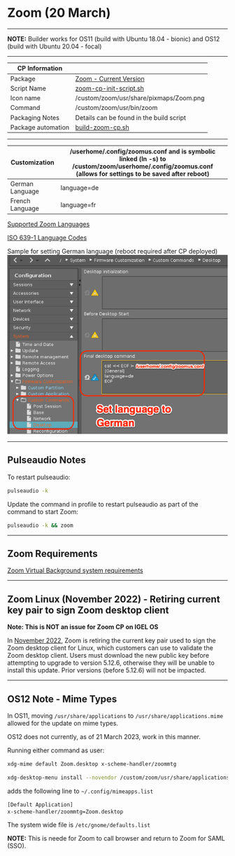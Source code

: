 # Zoom (20 March)

-----

**NOTE:** Builder works for OS11 (build with Ubuntu 18.04 - bionic) and OS12 (build with Ubuntu 20.04 - focal)

-----

|  CP Information |            |
|-----------------|------------|
| Package | [Zoom - Current Version](https://support.zoom.us/hc/en-us/articles/205759689-New-Updates-for-Linux) |
| Script Name | [zoom-cp-init-script.sh](build/zoom-cp-init-script.sh) |
| Icon name | /custom/zoom/usr/share/pixmaps/Zoom.png |
| Command | /custom/zoom/usr/bin/zoom |
| Packaging Notes | Details can be found in the build script |
| Package automation | [build-zoom-cp.sh](build/build-zoom-cp.sh) |

-----

|  Customization | /userhome/.config/zoomus.conf and is symbolic linked (ln -s) to /custom/zoom/userhome/.config/zoomus.conf (allows for settings to be saved after reboot)|
|----------------|------------------------------|
| German Language | language=de |
| French Language | language=fr |

[Supported Zoom Languages](https://support.zoom.us/hc/en-us/articles/209982306-Change-your-language-on-Zoom)

[ISO 639-1 Language Codes](https://www.loc.gov/standards/iso639-2/php/code_list.php)

Sample for setting German language (reboot required after CP deployed)
![zoomus.conf language German](build/zoom-zoomus.conf-lang-german.png)

--------

## Pulseaudio Notes

To restart pulseaudio:

```bash
pulseaudio -k
   ```

Update the command in profile to restart pulseaudio as part of the command to start Zoom:

```bash
pulseaudio -k && zoom
   ```

--------

## Zoom Requirements

[Zoom Virtual Background system requirements](https://support.zoom.us/hc/en-us/articles/360043484511)

--------

## Zoom Linux (November 2022) - Retiring current key pair to sign Zoom desktop client

**Note: This is NOT an issue for Zoom CP on IGEL OS**

In [November 2022](https://support.zoom.us/hc/en-us/articles/9836712961165-Downloading-the-public-key-for-Linux), Zoom is retiring the current key pair used to sign the Zoom desktop client for Linux, which customers can use to validate the Zoom desktop client. Users must download the new public key before attempting to upgrade to version 5.12.6, otherwise they will be unable to install this update. Prior versions (before 5.12.6) will not be impacted.

-----

## OS12 Note - Mime Types

In OS11, moving `/usr/share/applications` to `/usr/share/applications.mime` allowed for the update on mime types.

OS12 does not currently, as of 21 March 2023, work in this manner.

Running either command as user:

```bash
xdg-mime default Zoom.desktop x-scheme-handler/zoommtg
```

```bash
xdg-desktop-menu install --novendor /custom/zoom/usr/share/applications/Zoom.desktop
```

adds the following line to `~/.config/mimeapps.list`

```
[Default Application]
x-scheme-handler/zoommtg=Zoom.desktop
```

The system wide file is `/etc/gnome/defaults.list`

**NOTE:** This is neede for Zoom to call browser and return to Zoom for SAML (SSO).